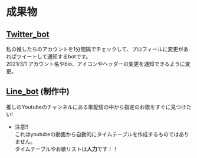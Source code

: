 # 成果物
## [Twitter_bot](/Twitter_bot)
私の推したちのアカウントを1分間隔でチェックして、プロフィールに変更があればツイートして通知するbotです。</br>
2021/3/1 アカウント名やbio、アイコンやヘッダーの変更を通知できるように変更。

## [Line_bot](/Line_bot) (制作中)
推しのYoutubeのチャンネルにある歌配信の中から指定のお歌をすぐに見つけたい!
- 注意!!</br>
これはyoutubeの動画から自動的にタイムテーブルを作成するものではありません。</br>
タイムテーブルやお歌リストは**人力**です！！</br>